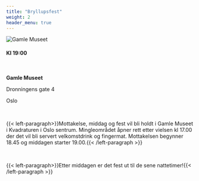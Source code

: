 ```yaml
---
title: "Bryllupsfest"
weight: 2
header_menu: true
---
```


![Gamle Museet](images/gamlemuseetUte.jpg)

#### Kl 19:00

&nbsp; 

**Gamle Museet**

Dronningens gate 4

Oslo

&nbsp;

{{< left-paragraph>}}Mottakelse, middag og fest vil bli holdt i Gamle Museet i Kvadraturen i Oslo sentrum. Mingleområdet åpner rett etter vielsen kl 17.00 der det vil bli servert velkomstdrink og fingermat. Mottakelsen begynner 18.45 og middagen starter 19.00.{{< /left-paragraph >}}

&nbsp; 

{{< left-paragraph>}}Etter middagen er det fest ut til de sene nattetimer!{{< /left-paragraph >}}